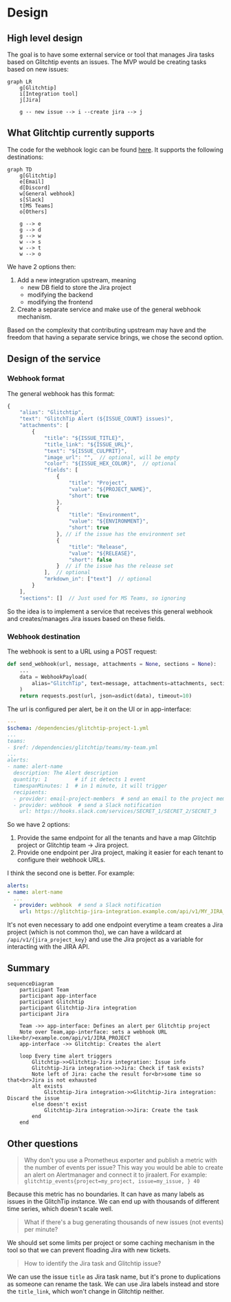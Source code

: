 # Design

## High level design

The goal is to have some external service or tool that manages Jira tasks based on Glitchtip events an issues. The MVP would be creating tasks based on new issues:

```mermaid
graph LR
    g[Glitchtip]
    i[Integration tool]
    j[Jira]

    g -- new issue --> i --create jira --> j
```

## What Glitchtip currently supports

The code for the webhook logic can be found [here](https://gitlab.com/glitchtip/glitchtip-backend/-/blob/master/alerts/webhooks.py?ref_type=heads). It supports the following destinations:

```mermaid
graph TD
    g[Glitchtip]
    e[Email]
    d[Discord]
    w[General webhook]
    s[Slack]
    t[MS Teams]
    o[Others]

    g --> e
    g --> d
    g --> w
    w --> s
    w --> t
    w --> o
```

We have 2 options then:
1. Add a new integration upstream, meaning
    - new DB field to store the Jira project
    - modifying the backend
    - modifying the frontend
2. Create a separate service and make use of the general webhook mechanism.

Based on the complexity that contributing upstream may have and the freedom that having a separate service brings, we chose the second option.

## Design of the service

### Webhook format

The general webhook has this format:

```js
{
    "alias": "Glitchtip",
    "text": "GlitchTip Alert (${ISSUE_COUNT} issues)",
    "attachments": [
        {
            "title": "${ISSUE_TITLE}",
            "title_link": "${ISSUE_URL}",
            "text": "${ISSUE_CULPRIT}",
            "image_url": "",  // optional, will be empty
            "color": "${ISSUE_HEX_COLOR}",  // optional
            "fields": [
                {
                    "title": "Project",
                    "value": "${PROJECT_NAME}",
                    "short": true
                },
                {
                    "title": "Environment",
                    "value": "${ENVIRONMENT}",
                    "short": true
                }, // if the issue has the environment set
                {
                    "title": "Release",
                    "value": "${RELEASE}",
                    "short": false
                }  // if the issue has the release set
            ],  // optional
            "mrkdown_in": ["text"]  // optional
        }
    ],
    "sections": []  // Just used for MS Teams, so ignoring
```

So the idea is to implement a service that receives this general webhook and creates/manages Jira issues based on these fields.

### Webhook destination

The webhook is sent to a URL using a POST request:

```py
def send_webhook(url, message, attachments = None, sections = None):
    ...
    data = WebhookPayload(
        alias="GlitchTip", text=message, attachments=attachments, sections=sections
    )
    return requests.post(url, json=asdict(data), timeout=10)
```

The url is configured per alert, be it on the UI or in app-interface:
```yaml
---
$schema: /dependencies/glitchtip-project-1.yml
...
teams:
- $ref: /dependencies/glitchtip/teams/my-team.yml
...
alerts:
- name: alert-name
  description: The Alert description
  quantity: 1         # if it detects 1 event
  timespanMinutes: 1  # in 1 minute, it will trigger
  recipients:
  - provider: email-project-members  # send an email to the project members (configured in my-team.yml)
  - provider: webhook  # send a Slack notification
    url: https://hooks.slack.com/services/SECRET_1/SECRET_2/SECRET_3
```

So we have 2 options:
1. Provide the same endpoint for all the tenants and have a map Glitchtip project or Glitchtip team -> Jira project.
2. Provide one endpoint per Jira project, making it easier for each tenant to configure their webhook URLs.

I think the second one is better. For example:

```yaml
alerts:
- name: alert-name
  ...
  - provider: webhook  # send a Slack notification
    url: https://glitchtip-jira-integration.example.com/api/v1/MY_JIRA_PROJECT
```

It's not even necessary to add one endpoint everytime a team creates a Jira project (which is not common tho), we can have a wildcard at `/api/v1/{jira_project_key}` and use the Jira project as a variable for interacting with the JIRA API.

## Summary

```mermaid
sequenceDiagram
    participant Team
    participant app-interface
    participant Glitchtip
    participant Glitchtip-Jira integration
    participant Jira

    Team ->> app-interface: Defines an alert per Glitchtip project
    Note over Team,app-interface: sets a webhook URL like<br/>example.com/api/v1/JIRA_PROJECT
    app-interface ->> Glitchtip: Creates the alert

    loop Every time alert triggers
        Glitchtip->>Glitchtip-Jira integration: Issue info
        Glitchtip-Jira integration->>Jira: Check if task exists?
        Note left of Jira: cache the result for<br>some time so that<br>Jira is not exhausted
        alt exists
            Glitchtip-Jira integration->>Glitchtip-Jira integration: Discard the issue
        else doesn't exist
            Glitchtip-Jira integration->>Jira: Create the task
        end
    end
```

## Other questions

> Why don't you use a Prometheus exporter and publish a metric with the number of events per issue? This way you would be able to create an alert on Alertmanager and connect it to jiraalert. For example: `glitchtip_events{project=my_project, issue=my_issue, } 40`

Because this metric has no boundaries. It can have as many labels as issues in the GlitchTip instance. We can end up with thousands of different time series, which doesn't scale well.

> What if there's a bug generating thousands of new issues (not events) per minute?

We should set some limits per project or some caching mechanism in the tool so that we can prevent floading Jira with new tickets.

> How to identify the Jira task and Glitchtip issue?

We can use the issue `title` as Jira task name, but it's prone to duplications as someone can rename the task. We can use Jira labels instead and store the `title_link`, which won't change in Glitchtip neither.
